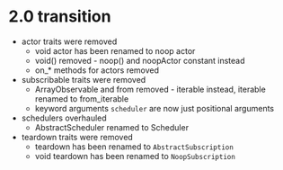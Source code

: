 # 2.0 transition

- actor traits were removed
  - void actor has been renamed to noop actor
  - void() removed - noop() and noopActor constant instead
  - on_* methods for actors removed
- subscribable traits were removed
  - ArrayObservable and from removed - iterable instead, iterable renamed to from_iterable
  - keyword arguments `scheduler` are now just positional arguments
- schedulers overhauled
  - AbstractScheduler renamed to Scheduler
- teardown traits were removed
  - teardown has been renamed to `AbstractSubscription`
  - void teardown has been renamed to `NoopSubscription`
